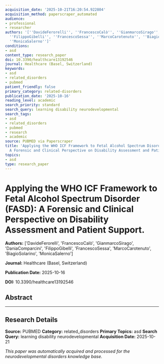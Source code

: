 ```yaml
---
acquisition_date: '2025-10-21T16:20:54.922804'
acquisition_method: paperscraper_automated
audience:
- professional
- researcher
authors: '[''DavideFerorelli'', ''FrancescoCalò'', ''GianmarcoSirago'', ''DaniaComparcini'',
  ''FilippoGibelli'', ''FrancescoSessa'', ''MarcoCarotenuto'', ''BiagioSolarino'',
  ''MonicaSalerno'']'
conditions:
- asd
content_type: research_paper
doi: 10.3390/healthcare13192546
journal: Healthcare (Basel, Switzerland)
keywords:
- asd
- related_disorders
- pubmed
patient_friendly: false
primary_category: related-disorders
publication_date: '2025-10-16'
reading_level: academic
search_priority: standard
search_query: learning disability neurodevelopmental
search_tags:
- asd
- related_disorders
- pubmed
- research
- academic
source: PUBMED via Paperscraper
title: 'Applying the WHO ICF Framework to Fetal Alcohol Spectrum Disorder (FASD):
  A Forensic and Clinical Perspective on Disability Assessment and Patient Support.'
topics:
- asd
type: research_paper
---
```


# Applying the WHO ICF Framework to Fetal Alcohol Spectrum Disorder (FASD): A Forensic and Clinical Perspective on Disability Assessment and Patient Support.

**Authors:** ['DavideFerorelli', 'FrancescoCalò', 'GianmarcoSirago', 'DaniaComparcini', 'FilippoGibelli', 'FrancescoSessa', 'MarcoCarotenuto', 'BiagioSolarino', 'MonicaSalerno']

**Journal:** Healthcare (Basel, Switzerland)

**Publication Date:** 2025-10-16

**DOI:** 10.3390/healthcare13192546

## Abstract



---

## Research Details

**Source:** PUBMED
**Category:** related_disorders
**Primary Topics:** asd
**Search Query:** learning disability neurodevelopmental
**Acquisition Date:** 2025-10-21

*This paper was automatically acquired and processed for the neurodevelopmental disorders knowledge base.*
